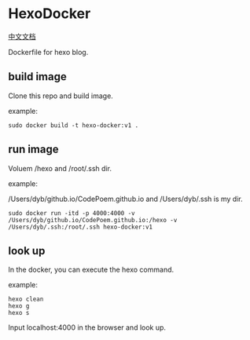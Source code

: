 # HexoDocker

[中文文档](README_CN.md)

Dockerfile for hexo blog.

## build image

Clone this repo and build image.

example:

```build image
sudo docker build -t hexo-docker:v1 .
```

## run image

Voluem /hexo and /root/.ssh dir.

example:

/Users/dyb/github.io/CodePoem.github.io and /Users/dyb/.ssh is my dir.

```run image
sudo docker run -itd -p 4000:4000 -v /Users/dyb/github.io/CodePoem.github.io:/hexo -v /Users/dyb/.ssh:/root/.ssh hexo-docker:v1
```

## look up

In the docker, you can execute the hexo command.

example:

```hexo command
hexo clean
hexo g
hexo s
```

Input localhost:4000 in the browser and look up.